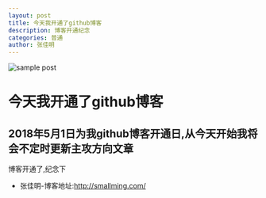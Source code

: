 ```yaml
---
layout: post
title: 今天我开通了github博客
description: 博客开通纪念 
categories: 普通
author: 张佳明
---
```


![sample post]({{site.baseurl}}/images/zjm.jpg)


# 今天我开通了github博客

## 2018年5月1日为我github博客开通日,从今天开始我将会不定时更新主攻方向文章

博客开通了,纪念下


* 张佳明-博客地址:http://smallming.com/
